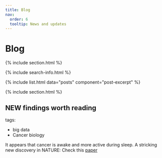 ```yaml
---
title: Blog
nav:
  order: 6
  tooltip: News and updates
---
```


# <i class="fas fa-feather-alt"></i>Blog

{% include section.html %}

{% include search-info.html %}

{% include list.html data="posts" component="post-excerpt" %}

{% include section.html %}


## NEW findings worth reading

tags:
  - big data
  - Cancer biology

It appears that cancer is awake and more active during sleep. 
A stricking new discovery in NATURE:
Check this [paper](https://www.nature.com/articles/s41586-022-04875-y)



